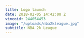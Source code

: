 ```yaml
---
title: Logo launch
date: 2018-02-05 14:42:00 Z
vimeoid: 244054453
image: "/uploads/nba2kleague.jpg"
subtitle: NBA 2k League
---
```


